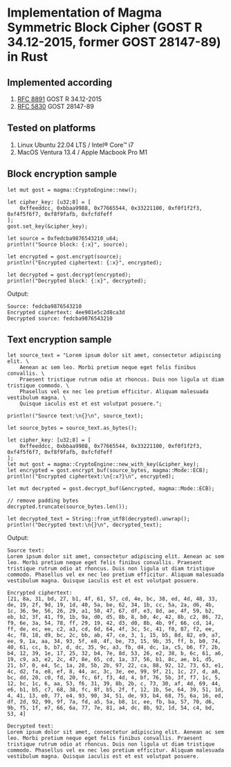 # Implementation of Magma Symmetric Block Cipher (GOST R 34.12-2015, former GOST 28147-89) in Rust

## Implemented according

1. [RFC 8891](https://datatracker.ietf.org/doc/html/rfc8891.html) GOST R 34.12-2015
2. [RFC 5830](https://datatracker.ietf.org/doc/html/rfc5830) GOST 28147-89

## Tested on platforms

1. Linux Ubuntu 22.04 LTS / Intel® Core™ i7
2. MacOS Ventura 13.4 / Apple Macbook Pro M1

## Block encryption sample

    let mut gost = magma::CryptoEngine::new();

    let cipher_key: [u32;8] = [
        0xffeeddcc, 0xbbaa9988, 0x77665544, 0x33221100, 0xf0f1f2f3, 0xf4f5f6f7, 0xf8f9fafb, 0xfcfdfeff
    ];
    gost.set_key(&cipher_key);

    let source = 0xfedcba9876543210_u64;
    println!("Source block: {:x}", source);

    let encrypted = gost.encrypt(source);
    println!("Encrypted ciphertext: {:x}", encrypted);

    let decrypted = gost.decrypt(encrypted);
    println!("Decrypted block: {:x}", decrypted);

Output:

    Source: fedcba9876543210
    Encrypted ciphertext: 4ee901e5c2d8ca3d
    Decrypted source: fedcba9876543210

## Text encryption sample

    let source_text = "Lorem ipsum dolor sit amet, consectetur adipiscing elit. \
        Aenean ac sem leo. Morbi pretium neque eget felis finibus convallis. \
        Praesent tristique rutrum odio at rhoncus. Duis non ligula ut diam tristique commodo. \
        Phasellus vel ex nec leo pretium efficitur. Aliquam malesuada vestibulum magna. \
        Quisque iaculis est et est volutpat posuere.";

    println!("Source text:\n{}\n", source_text);

    let source_bytes = source_text.as_bytes();

    let cipher_key: [u32;8] = [
        0xffeeddcc, 0xbbaa9988, 0x77665544, 0x33221100, 0xf0f1f2f3, 0xf4f5f6f7, 0xf8f9fafb, 0xfcfdfeff
    ];
    let mut gost = magma::CryptoEngine::new_with_key(&cipher_key);
    let encrypted = gost.encrypt_buf(source_bytes, magma::Mode::ECB);
    println!("Encrypted ciphertext:\n{:x?}\n", encrypted);

    let mut decrypted = gost.decrypt_buf(&encrypted, magma::Mode::ECB);

    // remove padding bytes
    decrypted.truncate(source_bytes.len());

    let decrypted_text = String::from_utf8(decrypted).unwrap();
    println!("Decrypted text:\n{}\n", decrypted_text);

Output:

    Source text:
    Lorem ipsum dolor sit amet, consectetur adipiscing elit. Aenean ac sem leo. Morbi pretium neque eget felis finibus convallis. Praesent tristique rutrum odio at rhoncus. Duis non ligula ut diam tristique commodo. Phasellus vel ex nec leo pretium efficitur. Aliquam malesuada vestibulum magna. Quisque iaculis est et est volutpat posuere.

    Encrypted ciphertext:
    [21, 8a, 31, bd, 27, b1, 4f, 61, 57, cd, 4e, bc, 38, ed, 4d, 48, 33, de, 19, 2f, 9d, 19, 1d, 40, 5a, be, 62, 34, 1b, cc, 5a, 2a, d6, 4b, 1c, 36, 9e, 56, 26, 29, a1, 50, 47, 67, df, e3, 8d, ae, 4f, 59, b2, eb, b2, 3f, 41, f9, 1b, 9a, d0, d5, 8b, 8, b0, 4c, 42, 8b, c2, 86, 72, f9, 6e, 3a, 54, 78, ff, 29, 19, 42, d3, d0, 8b, 4b, 9f, 66, cd, 14, ff, de, ec, ee, c2, a3, cd, 6d, 64, 4f, 3c, 5c, 41, f0, 87, f2, ee, 4c, f8, 18, d9, bc, 2c, bb, ab, 47, ce, 3, 1, 15, b5, 8d, 82, e9, a7, ee, 9, 1a, aa, 34, 93, 5f, e8, 4f, be, 73, 15, 9b, 35, ff, b, b0, 74, 40, 61, cc, b, b7, d, dc, 35, 9c, a3, fb, d4, dc, 1a, c5, b6, f7, 2b, b4, 12, 39, 1e, 17, 25, 32, b4, 7e, 8d, 53, 26, e2, 38, b, 6c, 61, a6, 19, c9, a3, e2, 2c, 47, 8e, 65, cd, 1a, 37, 56, b1, 8c, ae, b1, d5, 21, b7, 0, e4, 5c, 1a, 28, 5b, 2b, 97, 22, ca, 88, 92, 12, 73, 63, e1, 4c, d2, fa, e8, ef, 8, 44, ac, 3c, 3e, ee, 99, 9f, 21, 1c, 27, d, a8, bc, dd, 20, c0, fd, 20, fc, 6f, f3, 4d, 4, bf, 76, 5b, 3f, f7, 1c, 5, 12, bc, 1c, 6, aa, 53, f6, 31, 39, 8b, 2b, c, 73, 30, af, 4d, 69, 44, e6, b1, b5, c7, 68, 38, fc, 8f, b5, 2f, f, 12, 1b, 5e, 64, 39, 51, 1d, 4, 41, 13, e0, 77, e4, 93, 90, 34, 51, de, 93, b4, 68, 75, 6a, 16, ed, df, 2d, 92, 99, 9f, 7a, fd, a5, 5a, b8, 1c, ee, fb, ba, 57, 70, d6, 9b, f5, 1f, e7, 66, 6a, 77, 7e, 81, a4, dc, 8b, 92, 1d, 54, c4, bd, 53, 4]

    Decrypted text:
    Lorem ipsum dolor sit amet, consectetur adipiscing elit. Aenean ac sem leo. Morbi pretium neque eget felis finibus convallis. Praesent tristique rutrum odio at rhoncus. Duis non ligula ut diam tristique commodo. Phasellus vel ex nec leo pretium efficitur. Aliquam malesuada vestibulum magna. Quisque iaculis est et est volutpat posuere.
